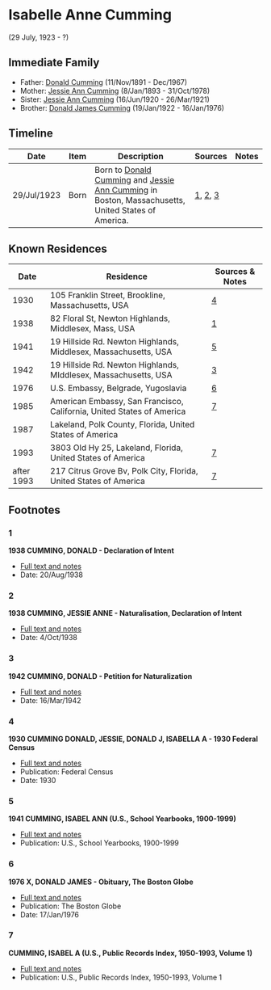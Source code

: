 ﻿---
layout: person
subject_key: i44164031
permalink: /people/i44164031
---

# Isabelle Anne Cumming
(29 July, 1923 - ?)

## Immediate Family

* Father: [Donald Cumming](./@11846578@-donald-cumming-b1891-11-11-d1967-12.md) (11/Nov/1891 - Dec/1967)
* Mother: [Jessie Ann Cumming](./@66222886@-jessie-ann-cumming-b1893-1-8-d1978-10-31.md) (8/Jan/1893 - 31/Oct/1978)
* Sister: [Jessie Ann Cumming](./@65743680@-jessie-ann-cumming-b1920-6-16-d1921-3-26.md) (16/Jun/1920 - 26/Mar/1921)
* Brother: [Donald James Cumming](./@42110198@-donald-james-cumming-b1922-1-19-d1976-1-16.md) (19/Jan/1922 - 16/Jan/1976)

## Timeline

Date | Item | Description | Sources | Notes
---|---|---|---|---
29/Jul/1923 | Born | Born to [Donald Cumming](./@11846578@-donald-cumming-b1891-11-11-d1967-12.md) and [Jessie Ann Cumming](./@66222886@-jessie-ann-cumming-b1893-1-8-d1978-10-31.md) in Boston, Massachusetts, United States of America. | [1](#1), [2](#2), [3](#3) | 

## Known Residences

Date | Residence | Sources & Notes
---|---|---
1930 | 105 Franklin Street, Brookline, Massachusetts, USA | [4](#4)
1938 | 82 Floral St, Newton Highlands, Middlesex, Mass, USA | [1](#1)
1941 | 19 Hillside Rd. Newton Highlands, Middlesex, Massachusetts, USA | [5](#5)
1942 | 19 Hillside Rd. Newton Highlands, MIddlesex, Massachusetts, USA | [3](#3)
1976 | U.S. Embassy, Belgrade, Yugoslavia | [6](#6)
1985 | American Embassy, San Francisco, California, United States of America | [7](#7)
1987 | Lakeland, Polk County, Florida, United States of America | 
1993 | 3803 Old Hy 25, Lakeland, Florida, United States of America | [7](#7)
after 1993 | 217 Citrus Grove Bv, Polk City, Florida, United States of America | [7](#7)

## Footnotes

### 1

**1938 CUMMING, DONALD - Declaration of Intent**

* [Full text and notes](../sources/@79886808@-1938-cumming,-donald-declaration-of-intent.md)
* Date: 20/Aug/1938

### 2

**1938 CUMMING, JESSIE ANNE - Naturalisation, Declaration of Intent**

* [Full text and notes](../sources/@71979538@-1938-cumming,-jessie-anne-naturalisation,-declaration-of-intent.md)
* Date: 4/Oct/1938

### 3

**1942 CUMMING, DONALD - Petition for Naturalization**

* [Full text and notes](../sources/@62036673@-1942-cumming,-donald-petition-for-naturalization.md)
* Date: 16/Mar/1942

### 4

**1930 CUMMING DONALD, JESSIE, DONALD J, ISABELLA A - 1930 Federal Census**

* [Full text and notes](../sources/@45728686@-1930-cumming-donald,-jessie,-donald-j,-isabella-a-1930-federal-census.md)
* Publication: Federal Census
* Date: 1930

### 5

**1941 CUMMING, ISABEL ANN (U.S., School Yearbooks, 1900-1999)**

* [Full text and notes](../sources/@89688603@-1941-cumming,-isabel-ann-u.s.,-school-yearbooks,-1900-1999-.md)
* Publication: U.S., School Yearbooks, 1900-1999

### 6

**1976 X, DONALD JAMES - Obituary, The Boston Globe**

* [Full text and notes](../sources/@9309248@-1976-cumming,-donald-james-obituary,-the-boston-globe.md)
* Publication: The Boston Globe
* Date: 17/Jan/1976

### 7

**CUMMING, ISABEL A (U.S., Public Records Index, 1950-1993, Volume 1)**

* [Full text and notes](../sources/@88475936@-cumming,-isabel-a-u.s.,-public-records-index,-1950-1993,-volume-1-.md)
* Publication: U.S., Public Records Index, 1950-1993, Volume 1

